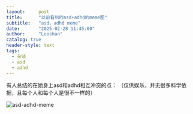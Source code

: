 ```yaml
---
layout:     post
title:      "以前看到的asd+adhd的meme图"
subtitle:   "asd，adhd meme"
date:       "2025-02-28 11:45:00"
author:     "Luoshan"
catalog: true
header-style: text
tags:
  - 杂谈
  - asd
  - adhd
---
```


有人总结的在她身上asd和adhd相互冲突的点：
（仅供娱乐，并无很多科学依据，且每个人和每个人是很不一样的）

![asd-adhd-meme](https://cdn.jsdelivr.net/gh/xunluoshan/xunluoshan.github.io@master/img/attachment/img/attachment/asd-adhd-meme.png)
